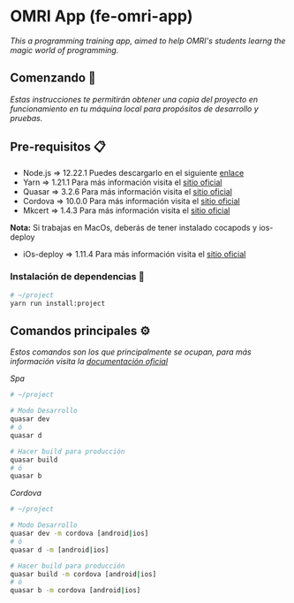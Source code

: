 # OMRI App (fe-omri-app)

_This a programming training app, aimed to help OMRI's students learng the magic world of programming._
## Comenzando 🚀

_Estas instrucciones te permitirán obtener una copia del proyecto en funcionamiento en tu máquina local para propósitos de desarrollo y pruebas._

## Pre-requisitos 📋

  * Node.js => 12.22.1 Puedes descargarlo en el siguiente [enlace](https://nodejs.org/es/download/)
  * Yarn => 1.21.1 Para más información visita el [sitio oficial](https://classic.yarnpkg.com/lang/en/docs/install/#windows-stable)
  * Quasar => 3.2.6 Para más información visita el [sitio oficial](https://quasar.dev/quasar-cli/installation)
   * Cordova => 10.0.0 Para más información visita el [sitio oficial](https://cordova.apache.org/#getstarted)
   * Mkcert => 1.4.3 Para más información visita el [sitio oficial](https://words.filippo.io/mkcert-valid-https-certificates-for-localhost/)

   **Nota:** Si trabajas en MacOs, deberás de tener instalado cocapods y ios-deploy
   * iOs-deploy => 1.11.4 Para más información visita el [sitio oficial](https://github.com/ios-control/ios-deploy)


### Instalación de dependencias 🔧

```bash
# ~/project
yarn run install:project
```

## Comandos principales ⚙️

_Estos comandos son los que principalmente se ocupan, para más información visita la [documentación oficial](https://v1.quasar.dev/quasar-cli/commands-list#introduction)_

_Spa_

```bash
# ~/project

# Modo Desarrollo
quasar dev
# ó
quasar d

# Hacer build para producción
quasar build
# ó
quasar b
```

_Cordova_

```bash
# ~/project

# Modo Desarrollo
quasar dev -m cordova [android|ios]
# ó
quasar d -m [android|ios]

# Hacer build para producción
quasar build -m cordova [android|ios]
# ó
quasar b -m cordova [android|ios]

```
